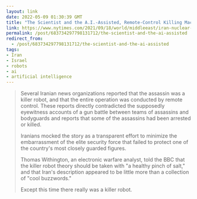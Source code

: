 ```yaml
---
layout: link
date: 2022-05-09 01:30:39 GMT
title: "The Scientist and the A.I.-Assisted, Remote-Control Killing Machine"
link: https://www.nytimes.com/2021/09/18/world/middleeast/iran-nuclear-fakhrizadeh-assassination-israel.html
permalink: /post/683734297798131712/the-scientist-and-the-ai-assisted
redirect_from: 
  - /post/683734297798131712/the-scientist-and-the-ai-assisted
tags:
- Iran
- Israel
- robots
- ai
- artificial intelligence
---
```

<blockquote><p>Several Iranian news organizations reported that the assassin was a killer robot, and that the entire operation was conducted by remote control. These reports directly contradicted the supposedly eyewitness accounts of a gun battle between teams of assassins and bodyguards and reports that some of the assassins had been arrested or killed.</p>

<p>Iranians mocked the story as a transparent effort to minimize the embarrassment of the elite security force that failed to protect one of the country's most closely guarded figures.</p>

<p>Thomas Withington, an electronic warfare analyst, told the BBC that the killer robot theory should be taken with "a healthy pinch of salt," and that Iran's description appeared to be little more than a collection of "cool buzzwords."</p>

<p>Except this time there really was a killer robot.</p></blockquote>